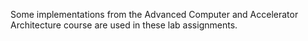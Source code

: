 Some implementations from the Advanced Computer and Accelerator Architecture course are used in these lab assignments.

